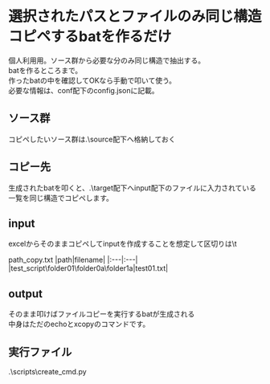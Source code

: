 # 選択されたパスとファイルのみ同じ構造コピペするbatを作るだけ<br>
個人利用用。ソース群から必要な分のみ同じ構造で抽出する。<br>
batを作るところまで。<br>
作ったbatの中を確認してOKなら手動で叩いて使う。<br>
必要な情報は、conf配下のconfig.jsonに記載。<br>

## ソース群<br>
コピペしたいソース群は.\source配下へ格納しておく

## コピー先<br>
生成されたbatを叩くと、.\target配下へinput配下のファイルに入力されている一覧を同じ構造でコピペします。


## input<br>
excelからそのままコピペしてinputを作成することを想定して区切りは\t

path_copy.txt
|path|filename|
|:---|:---|
|test_script\folder01\folder0a\folder1a|test01.txt|


## output<br>
そのまま叩けばファイルコピーを実行するbatが生成される<br>
中身はただのechoとxcopyのコマンドです。

## 実行ファイル
.\scripts\create_cmd.py

